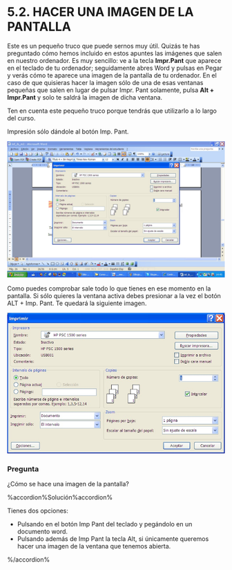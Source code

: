 
# 5.2. HACER UNA IMAGEN DE LA PANTALLA

Este es un pequeño truco que puede sernos muy útil. Quizás te has preguntado cómo hemos incluido en estos apuntes las imágenes que salen en nuestro ordenador. Es muy sencillo: ve a la tecla **Impr.Pant** que aparece en el teclado de tu ordenador; seguidamente abres Word y pulsas en Pegar y verás cómo te aparece una imagen de la pantalla de tu ordenador. En el caso de que quisieras hacer la imagen sólo de una de esas ventanas pequeñas que salen en lugar de pulsar Impr. Pant solamente, pulsa **Alt + Impr.Pant** y solo te saldrá la imagen de dicha ventana.

Ten en cuenta este pequeño truco porque tendrás que utilizarlo a lo largo del curso.

Impresión sólo dándole al botón Imp. Pant.

![2.60. Imagen. Captura de pantalla.](img/imprimir7.jpg)

Como puedes comprobar sale todo lo que tienes en ese momento en la pantalla. Si sólo quieres la ventana activa debes presionar a la vez el botón ALT + Imp. Pant. Te quedará la siguiente imagen.

![2.61. Imagen 2. Captura de pantalla.](img/imprimir8.jpg)



### Pregunta

¿Cómo se hace una imagen de la pantalla?

%accordion%Solución%accordion%

Tienes dos opciones:

* Pulsando en el botón Imp Pant del teclado y pegándolo en un documento word.
* Pulsando además de Imp Pant la tecla Alt, si únicamente queremos hacer una imagen de la ventana que tenemos abierta.

%/accordion%


